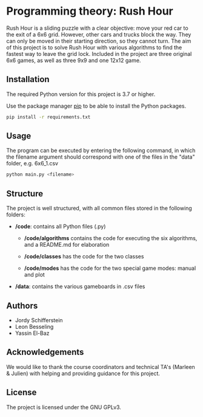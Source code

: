 # Programming theory: Rush Hour

Rush Hour is a sliding puzzle with a clear objective: move your red car to the exit of a 6x6 grid. However, other cars and trucks block the way. They can only be moved in their starting direction, so they cannot turn. The aim of this project is to solve Rush Hour with various algorithms to find the fastest way to leave the grid lock. Included in the project are three original 6x6 games, as well as three 9x9 and one 12x12 game.

## Installation

The required Python version for this project is 3.7 or higher.

Use the package manager [pip](https://pip.pypa.io/en/stable/) to be able to install the Python packages.

```bash
pip install -r requirements.txt
```

## Usage

The program can be executed by entering the following command, in which the filename argument should correspond with one of the files in the "data" folder, e.g. 6x6_1.csv

```bash
python main.py <filename>
```

## Structure

The project is well structured, with all common files stored in the following folders:

* **/code**: contains all Python files (.py)

    * **/code/algorithms** contains the code for executing the six algorithms, and a README.md for elaboration

    * **/code/classes** has the code for the two classes

    * **/code/modes** has the code for the two special game modes: manual and plot

* **/data**: contains the various gameboards in .csv files

## Authors

* Jordy Schifferstein
* Leon Besseling
* Yassin El-Baz

## Acknowledgements

We would like to thank the course coordinators and technical TA's (Marleen & Julien) with helping and providing guidance for this project.

## License

The project is licensed under the GNU GPLv3.
